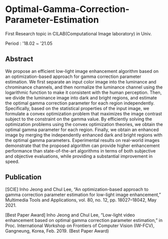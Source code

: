 # Optimal-Gamma-Correction-Parameter-Estimation

First Research topic in CILAB(Computational Image laboratory) in Univ.

Period : '18.02 ~ '21.05

## Abstract

We propose an efficient low-light image enhancement algorithm based on an optimization-based approach for gamma correction parameter estimation. We first separate an input color image into the luminance and chrominance channels, and then normalize the luminance channel using the logarithmic function to make it consistent with the human perception. Then, we divide the luminance image into dark and bright regions, and estimate the optimal gamma correction parameter for each region independently. Specifically, based on the statistical properties of the input image, we formulate a convex optimization problem that maximizes the image contrast subject to the constraint on the gamma value. By efficiently solving the optimization problems using the convex optimization theories, we obtain the optimal gamma parameter for each region. Finally, we obtain an enhanced image by merging the independently enhanced dark and bright regions with the optimal gamma parameters. Experimental results on real-world images demonstrate that the proposed algorithm can provide higher enhancement performance than state-of-the-art algorithms in terms of both subjective and objective evaluations, while providing a substantial improvement in speed.

## Publication

[SCIE] Inho Jeong and Chul Lee, “An optimization-based approach to gamma correction parameter estimation for low-light image enhancement,” Multimedia Tools and Applications, vol. 80, no. 12, pp. 18027–18042, May 2021.

[Best Paper Award] Inho Jeong and Chul Lee, “Low-light video enhancement based on optimal gamma correction parameter estimation,” in Proc. International Workshop on Frontiers of Computer Vision (IW-FCV), Gangneung, Korea, Feb. 2019. (Best Paper Award)
